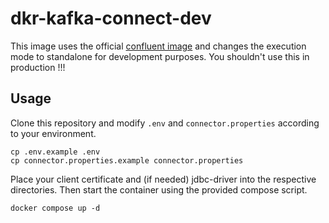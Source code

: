 # dkr-kafka-connect-dev

This image uses the official [confluent image](https://hub.docker.com/r/confluentinc/cp-kafka-connect) and changes the execution mode to standalone for development purposes. You shouldn't use this in production !!!

## Usage

Clone this repository and modify `.env` and `connector.properties` according to your environment.

```shell
cp .env.example .env
cp connector.properties.example connector.properties
```

Place your client certificate and (if needed) jdbc-driver into the respective directories. Then start the container using the provided compose script.

```shell
docker compose up -d
```
